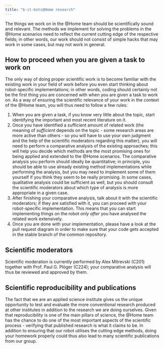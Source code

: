 ```yaml
---
title: "b-it-bots@Home research"
---
```


The things we work on in the @Home team should be scientifically sound and relevant. The methods we implement for solving the problems in the @Home scenarios need to reflect the current cutting edge of the respective fields; in other words, our work should not consist of simple hacks that may work in some cases, but may not work in general.

## How to proceed when you are given a task to work on

The only way of doing proper scientific work is to become familiar with the existing work in your field of work before you even start thinking about robot-specific implementations; in other words, coding should certainly not be the first thing you are concerned with when you are given a task to work on. As a way of ensuring the scientific relevance of your work in the context of the @Home team, you will thus need to follow a few rules:

1. When you are given a task, if you know very little about the topic, start identifying the important and most recent literature on it.
2. Once you have identified a sufficient amount of related work (the meaning of *sufficient* depends on the topic - some research areas are more active than others - so you will have to use your own judgment and the help of the scientific moderators regarding this matter), you will need to perform a comparative analysis of the existing approaches; this will help you decide which methods are the most promising ones for being applied and extended to the @Home scenarios. The comparative analysis you perform should ideally be quantitative; in principle, you should be able to use already existing method implementations while performing the analysis, but you may need to implement some of them yourself if you think they seem to be really promising. In some cases, qualitative analysis could be sufficient as well, but you should consult the scientific moderators about which type of analysis is more appropriate in a given case.
3. After finishing your comparative analysis, talk about it with the scientific moderators; if they are satisfied with it, you can proceed with your robot-specific implementation. This means that you can start implementing things on the robot *only after* you have analysed the related work extensively.
4. Once you are done with your implementation, please have a look at the pull request diagram in order to make sure that your code gets accepted in the stable branch of the common repository.

## Scientific moderators

Scientific moderation is currently performed by Alex Mitrevski (C201) together with Prof. Paul G. Pl&ouml;ger (C224); your comparative analysis will thus be reviewed and approved by them.

## Scientific reproducibility and publications

The fact that we are an applied science institute gives us the unique opportunity to test and evaluate the more conventional research produced at other institutes in addition to the research we are doing ourselves. Given that reproducibility is one of the main pillars of science, the @Home team has the chance to do one of the most important aspects of the scientific process - verifying that published research is what it claims to be. In addition to ensuring that our robot utilises the cutting edge methods, doing your homework properly could thus also lead to many scientific publications from our group.
